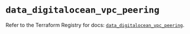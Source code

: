# `data_digitalocean_vpc_peering`

Refer to the Terraform Registry for docs: [`data_digitalocean_vpc_peering`](https://registry.terraform.io/providers/digitalocean/digitalocean/2.68.0/docs/data-sources/vpc_peering).
